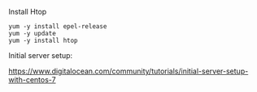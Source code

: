 Install Htop

```
yum -y install epel-release
yum -y update
yum -y install htop
```

Initial server setup:

https://www.digitalocean.com/community/tutorials/initial-server-setup-with-centos-7

